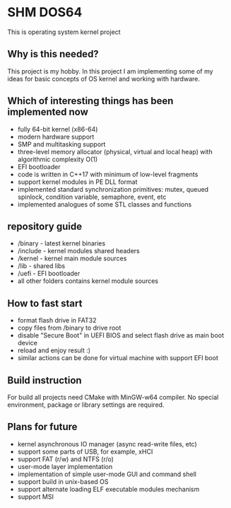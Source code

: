 # SHM DOS64
This is operating system kernel project 

## Why is this needed?
This project is my hobby. In this project I am implementing some of my ideas for basic concepts of OS kernel and working with hardware. 

## Which of interesting things has been implemented now
- fully 64-bit kernel (x86-64)
- modern hardware support 
- SMP and multitasking support
- three-level memory allocator (physical, virtual and local heap) with algorithmic complexity O(1)
- EFI bootloader
- code is written in C++17 with minimum of low-level fragments
- support kernel modules in PE DLL format
- implemented standard synchronization primitives: mutex, queued spinlock, condition variable, semaphore, event, etc
- implemented analogues of some STL classes and functions

## repository guide
- /binary - latest kernel binaries
- /include - kernel modules shared headers
- /kernel - kernel main module sources
- /lib - shared libs
- /uefi - EFI bootloader
- all other folders contains kernel module sources

## How to fast start
- format flash drive in FAT32
- copy files from /binary to drive root
- disable "Secure Boot" in UEFI BIOS and select flash drive as main boot device
- reload and enjoy result :)
- similar actions can be done for virtual machine with support EFI boot

## Build instruction
For build all projects need CMake with MinGW-w64 compiler. No special environment, package or library settings are required.

## Plans for future
- kernel asynchronous IO manager (async read-write files, etc)
- support some parts of USB, for example, xHCI
- support FAT (r/w) and NTFS (r/o)
- user-mode layer implementation
- implementation of simple user-mode GUI and command shell
- support build in unix-based OS
- support alternate loading ELF executable modules mechanism
- support MSI

